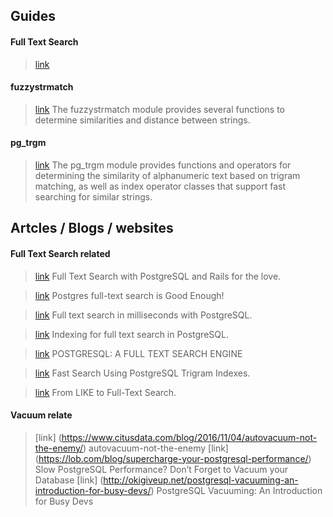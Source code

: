 ## Guides
#### Full Text Search
> [link](https://www.postgresql.org/docs/current/static/textsearch.html) 

#### fuzzystrmatch
> [link](https://www.postgresql.org/docs/9.5/static/fuzzystrmatch.html) The fuzzystrmatch module provides several functions to determine similarities and distance between strings.

#### pg_trgm
> [link](https://www.postgresql.org/docs/current/static/pgtrgm.html) The pg_trgm module provides functions and operators for determining the similarity of alphanumeric text based on trigram matching, as well as index operator classes that support fast searching for similar strings.

## Artcles / Blogs / websites

#### Full Text Search related
> [link](http://zdk.github.io/full-text-search-with-postgresql-and-rails-4-for-the-love) Full Text Search with PostgreSQL and Rails for the love.

> [link](http://rachbelaid.com/postgres-full-text-search-is-good-enough/) Postgres full-text search is Good Enough!

> [link](https://blog.lateral.io/2015/05/full-text-search-in-milliseconds-with-postgresql/) Full text search in milliseconds with PostgreSQL.

> [link](https://www.compose.com/articles/indexing-for-full-text-search-in-postgresql/) Indexing for full text search in PostgreSQL.

> [link](http://shisaa.jp/postset/postgresql-full-text-search-part-1.html) POSTGRESQL: A FULL TEXT SEARCH ENGINE

> [link](https://about.gitlab.com/2016/03/18/fast-search-using-postgresql-trigram-indexes/) Fast Search Using PostgreSQL Trigram Indexes.

> [link](http://www.nomadblue.com/blog/django/from-like-to-full-text-search-part-ii/) From LIKE to Full-Text Search.

#### Vacuum relate
> [link] (https://www.citusdata.com/blog/2016/11/04/autovacuum-not-the-enemy/) autovacuum-not-the-enemy
> [link] (https://lob.com/blog/supercharge-your-postgresql-performance/) Slow PostgreSQL Performance? Don’t Forget to Vacuum your Database
> [link] (http://okigiveup.net/postgresql-vacuuming-an-introduction-for-busy-devs/) PostgreSQL Vacuuming: An Introduction for Busy Devs
